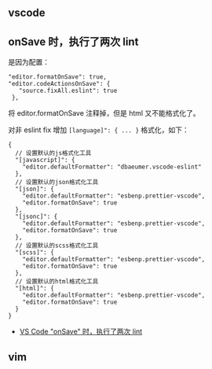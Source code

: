 ## vscode

## onSave 时，执行了两次 lint

是因为配置：

```
"editor.formatOnSave": true,
"editor.codeActionsOnSave": {
   "source.fixAll.eslint": true
 },
```

将 editor.formatOnSave 注释掉，但是 html 又不能格式化了。

对非 eslint fix 增加 `[language]": { ... }` 格式化，如下：

```
{
  // 设置默认的js格式化工具
  "[javascript]": {
    "editor.defaultFormatter": "dbaeumer.vscode-eslint"
  },
  // 设置默认的json格式化工具
  "[json]": {
    "editor.defaultFormatter": "esbenp.prettier-vscode",
    "editor.formatOnSave": true
  },
  "[jsonc]": {
    "editor.defaultFormatter": "esbenp.prettier-vscode",
    "editor.formatOnSave": true
  },
  // 设置默认的scss格式化工具
  "[scss]": {
    "editor.defaultFormatter": "esbenp.prettier-vscode",
    "editor.formatOnSave": true
  },
  // 设置默认的html格式化工具
  "[html]": {
    "editor.defaultFormatter": "esbenp.prettier-vscode",
    "editor.formatOnSave": true
  }
}
```

- [VS Code "onSave" 时，执行了两次 lint](https://zhuanlan.zhihu.com/p/328189951)
## vim

